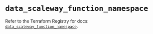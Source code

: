 # `data_scaleway_function_namespace`

Refer to the Terraform Registry for docs: [`data_scaleway_function_namespace`](https://registry.terraform.io/providers/scaleway/scaleway/2.42.1/docs/data-sources/function_namespace).
